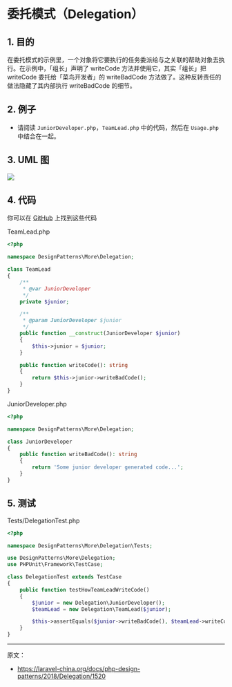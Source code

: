 # 委托模式（Delegation）

## 1. 目的

在委托模式的示例里，一个对象将它要执行的任务委派给与之关联的帮助对象去执行。在示例中，「组长」声明了 writeCode 方法并使用它，其实「组长」把 writeCode 委托给「菜鸟开发者」的 writeBadCode 方法做了。这种反转责任的做法隐藏了其内部执行 writeBadCode 的细节。

## 2. 例子

- 请阅读 `JuniorDeveloper.php`，`TeamLead.php` 中的代码，然后在 `Usage.php` 中结合在一起。

## 3. UML 图

![](https://lccdn.phphub.org/uploads/images/201803/19/1/cKRV9wWsIK.png)

## 4. 代码

你可以在 [GitHub](https://github.com/domnikl/DesignPatternsPHP/tree/master/More/Delegation) 上找到这些代码

TeamLead.php

```php
<?php

namespace DesignPatterns\More\Delegation;

class TeamLead
{
    /**
     * @var JuniorDeveloper
     */
    private $junior;

    /**
     * @param JuniorDeveloper $junior
     */
    public function __construct(JuniorDeveloper $junior)
    {
        $this->junior = $junior;
    }

    public function writeCode(): string
    {
        return $this->junior->writeBadCode();
    }
}
```

JuniorDeveloper.php

```php
<?php

namespace DesignPatterns\More\Delegation;

class JuniorDeveloper
{
    public function writeBadCode(): string
    {
        return 'Some junior developer generated code...';
    }
}
```

## 5. 测试

Tests/DelegationTest.php

```php
<?php

namespace DesignPatterns\More\Delegation\Tests;

use DesignPatterns\More\Delegation;
use PHPUnit\Framework\TestCase;

class DelegationTest extends TestCase
{
    public function testHowTeamLeadWriteCode()
    {
        $junior = new Delegation\JuniorDeveloper();
        $teamLead = new Delegation\TeamLead($junior);

        $this->assertEquals($junior->writeBadCode(), $teamLead->writeCode());
    }
}
```

----

原文：

- https://laravel-china.org/docs/php-design-patterns/2018/Delegation/1520